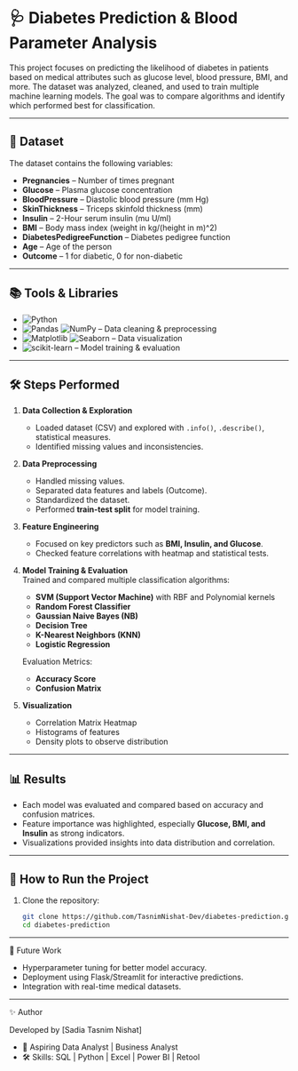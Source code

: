 # 🩺 Diabetes Prediction & Blood Parameter Analysis

This project focuses on predicting the likelihood of diabetes in patients based on medical attributes such as glucose level, blood pressure, BMI, and more. The dataset was analyzed, cleaned, and used to train multiple machine learning models. The goal was to compare algorithms and identify which performed best for classification.

---

## 📂 Dataset
The dataset contains the following variables:

- **Pregnancies** – Number of times pregnant  
- **Glucose** – Plasma glucose concentration  
- **BloodPressure** – Diastolic blood pressure (mm Hg)  
- **SkinThickness** – Triceps skinfold thickness (mm)  
- **Insulin** – 2-Hour serum insulin (mu U/ml)  
- **BMI** – Body mass index (weight in kg/(height in m)^2)  
- **DiabetesPedigreeFunction** – Diabetes pedigree function  
- **Age** – Age of the person  
- **Outcome** – 1 for diabetic, 0 for non-diabetic  

---

## 📚 Tools & Libraries

- ![Python](https://img.shields.io/badge/Python-3776AB?style=for-the-badge&logo=python&logoColor=white) 
- ![Pandas](https://img.shields.io/badge/Pandas-150458?style=for-the-badge&logo=pandas&logoColor=white) ![NumPy](https://img.shields.io/badge/NumPy-013243?style=for-the-badge&logo=numpy&logoColor=white)  – Data cleaning & preprocessing
- ![Matplotlib](https://img.shields.io/badge/Matplotlib-11557c?style=for-the-badge&logo=plotly&logoColor=white) ![Seaborn](https://img.shields.io/badge/Seaborn-9ECAE1?style=for-the-badge&logo=seaborn&logoColor=black)  – Data visualization
- ![scikit-learn](https://img.shields.io/badge/scikit--learn-F7931E?style=for-the-badge&logo=scikitlearn&logoColor=white) – Model training & evaluation  

---

## 🛠️ Steps Performed

1. **Data Collection & Exploration**  
   - Loaded dataset (CSV) and explored with `.info()`, `.describe()`, statistical measures.  
   - Identified missing values and inconsistencies.  

2. **Data Preprocessing**  
   - Handled missing values.  
   - Separated data features and labels (Outcome).  
   - Standardized the dataset.  
   - Performed **train-test split** for model training.  

3. **Feature Engineering**  
   - Focused on key predictors such as **BMI, Insulin, and Glucose**.  
   - Checked feature correlations with heatmap and statistical tests.  

4. **Model Training & Evaluation**  
   Trained and compared multiple classification algorithms:
   - **SVM (Support Vector Machine)** with RBF and Polynomial kernels  
   - **Random Forest Classifier**  
   - **Gaussian Naive Bayes (NB)**  
   - **Decision Tree**  
   - **K-Nearest Neighbors (KNN)**  
   - **Logistic Regression**

   Evaluation Metrics:
   - **Accuracy Score**  
   - **Confusion Matrix**  

5. **Visualization**  
   - Correlation Matrix Heatmap  
   - Histograms of features  
   - Density plots to observe distribution  

---

## 📊 Results

- Each model was evaluated and compared based on accuracy and confusion matrices.  
- Feature importance was highlighted, especially **Glucose, BMI, and Insulin** as strong indicators.  
- Visualizations provided insights into data distribution and correlation.  

---

## 🚀 How to Run the Project

1. Clone the repository:
   ```bash
   git clone https://github.com/TasnimNishat-Dev/diabetes-prediction.git
   cd diabetes-prediction
   
---

📌 Future Work

- Hyperparameter tuning for better model accuracy.
- Deployment using Flask/Streamlit for interactive predictions.
- Integration with real-time medical datasets.


---
✨ Author

Developed by [Sadia Tasnim Nishat]
- 💼 Aspiring Data Analyst | Business Analyst
- 🛠️ Skills: SQL | Python | Excel | Power BI | Retool
